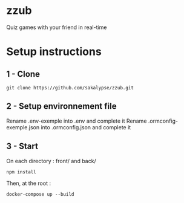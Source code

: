 # zzub
Quiz games with your friend in real-time

# Setup instructions
## 1 - Clone 
```
git clone https://github.com/sakalypse/zzub.git
```
## 2 - Setup environnement file 
Rename .env-exemple into .env and complete it
Rename .ormconfig-exemple.json into .ormconfig.json and complete it
## 3 - Start 
On each directory : front/ and back/
```
npm install
```
Then, at the root :
```
docker-compose up --build
```